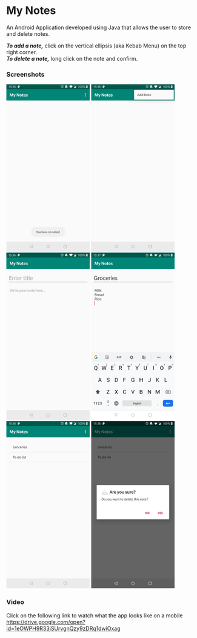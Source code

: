# My Notes
An Android Application developed using Java that allows the user to store and delete notes.

***To add a note,*** click on the vertical ellipsis (aka Kebab Menu) on the top right corner.  
***To delete a note,*** long click on the note and confirm.

### Screenshots
<img src="/screenshots/start.jpg" width="220"> <img src="/screenshots/addnote.jpg" width="220"> <img src="/screenshots/layout.jpg" width="220"> <img src="/screenshots/grocery.jpg" width="220"> <img src="/screenshots/list.jpg" width="220"> <img src="/screenshots/delete.jpg" width="220"> 

### Video
Click on the following link to watch what the app looks like on a mobile  
https://drive.google.com/open?id=1eOWPH9R33jSUrvgnQzy9zDRq1dwiOxag
